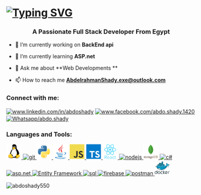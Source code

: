 <h1><a href="https://git.io/typing-svg"><img src="https://readme-typing-svg.herokuapp.com?font=Fira+Code&pause=1000&random=false&width=435&lines=Hi+%F0%9F%91%8B%2C+I'm+Abdelrahman+Shady" alt="Typing SVG" /></a></h1>
<h3 align="center">A Passionate Full Stack Developer From Egypt</h3>

- 🔭 I’m currently working on **BackEnd api**

- 🌱 I’m currently learning **ASP.net**

- 💬 Ask me about **Web Developments **

- 📫 How to reach me **AbdelrahmanShady.exe@outlook.com**

<h3 align="left">Connect with me:</h3>
<p align="left">
<a href="https://linkedin.com/in/www.linkedin.com/in/abdoshady" target="blank"><img align="center" src="https://raw.githubusercontent.com/rahuldkjain/github-profile-readme-generator/master/src/images/icons/Social/linked-in-alt.svg" alt="www.linkedin.com/in/abdoshady" height="30" width="40" /></a>
<a href="https://fb.com/www.facebook.com/abdo.shady.1420" target="blank"><img align="center" src="https://raw.githubusercontent.com/rahuldkjain/github-profile-readme-generator/master/src/images/icons/Social/facebook.svg" alt="www.facebook.com/abdo.shady.1420" height="30" width="40" /></a>
 <a href="https://wa.me/qr/HUKHXL76MIDFL1" target="blank"><img align="center" src="https://png.pngtree.com/png-clipart/20190516/original/pngtree-whatsapp-icon-png-image_3584845.jpg" alt="Whatsapp/abdo.shady" height="30" width="40" /></a>
</p>

<h3 align="left">Languages and Tools:</h3>
<p align="left"> 
<a href="https://www.linux.org/" target="_blank" rel="noreferrer"> <img src="https://raw.githubusercontent.com/devicons/devicon/master/icons/linux/linux-original.svg" alt="linux" width="40" height="40"/> </a> 
 <a href="https://git-scm.com/" target="_blank" rel="noreferrer"> <img src="https://www.vectorlogo.zone/logos/git-scm/git-scm-icon.svg" alt="git" width="40" height="40"/> </a>
 <a href="https://www.python.org" target="_blank" rel="noreferrer"> <img src="https://raw.githubusercontent.com/devicons/devicon/master/icons/python/python-original.svg" alt="python" width="40" height="40"/> </a>
  <a href="https://www.java.com" target="_blank" rel="noreferrer"> <img src="https://raw.githubusercontent.com/devicons/devicon/master/icons/java/java-original.svg" alt="java" width="40" height="40"/> </a> <a href="https://developer.mozilla.org/en-US/docs/Web/JavaScript" target="_blank" rel="noreferrer"> <img src="https://raw.githubusercontent.com/devicons/devicon/master/icons/javascript/javascript-original.svg" alt="javascript" width="40" height="40"/> </a> <a href="https://www.typescriptlang.org/" target="_blank" rel="noreferrer"> <img src="https://raw.githubusercontent.com/devicons/devicon/master/icons/typescript/typescript-original.svg" alt="typescript" width="40" height="40"/> </a> <a href="https://reactjs.org/" target="_blank" rel="noreferrer"> <img src="https://raw.githubusercontent.com/devicons/devicon/master/icons/react/react-original-wordmark.svg" alt="react" width="40" height="40"/> </a> <a href="https://nodejs.org" target="_blank" rel="noreferrer"> <img src="https://miro.medium.com/v2/resize:fit:365/1*Jr3NFSKTfQWRUyjblBSKeg.png" alt="nodejs" width="60" height="40"/> </a> <a href="https://www.mongodb.com/" target="_blank" rel="noreferrer"> <img src="https://raw.githubusercontent.com/devicons/devicon/master/icons/mongodb/mongodb-original-wordmark.svg" alt="mongodb" width="40" height="40"/> </a>  <a href="https://www.w3schools.com/cs" target="_blank" rel="noreferrer"> <img src="https://www.jetbrains.com/guide/assets/csharp-logo-265a149e.svg" alt="c#" width="40" height="40"/> 
<a href="https://learn.microsoft.com/en-us/dotnet/framework/" target="_blank" rel="noreferrer"> <img src="https://img.icons8.com/color/512/net-framework.png" alt="asp.net" width="40" height="40"/> </a>
</a>
<a href="https://learn.microsoft.com/en-us/ef/core/get-started/" target="_blank" rel="noreferrer"> <img src="https://media2.dev.to/dynamic/image/width=1000,height=420,fit=cover,gravity=auto,format=auto/https%3A%2F%2Fdev-to-uploads.s3.amazonaws.com%2Fuploads%2Farticles%2Fsuruac0s1d4ab4wx51uv.png" alt="Entity Framework" width="70" height="40"/> </a>
  <a href="https://www.w3schools.com/sql" target="_blank" rel="noreferrer"> <img src="https://icons.veryicon.com/png/o/application/designer-icon/sql-5.png" alt="sql" width="40" height="40"/> </a>  <a href="https://firebase.google.com/" target="_blank" rel="noreferrer"> <img src="https://www.vectorlogo.zone/logos/firebase/firebase-icon.svg" alt="firebase" width="40" height="40"/> </a> <a href="https://postman.com" target="_blank" rel="noreferrer"> <img src="https://www.vectorlogo.zone/logos/getpostman/getpostman-icon.svg" alt="postman" width="40" height="40"/> </a> 
   <a href="https://www.docker.com/" target="_blank" rel="noreferrer"> <img src="https://raw.githubusercontent.com/devicons/devicon/master/icons/docker/docker-original-wordmark.svg" alt="docker" width="40" height="40"/> </a>  </p>

<p><img align="center" src="https://github-readme-stats.vercel.app/api/top-langs?username=abdoshady550&show_icons=true&locale=en&layout=compact" alt="abdoshady550" /></p>
